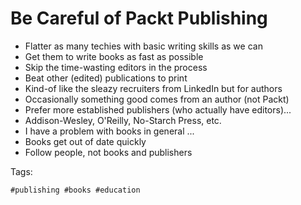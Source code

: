 # Be Careful of Packt Publishing

* Flatter as many techies with basic writing skills as we can
* Get them to write books as fast as possible
* Skip the time-wasting editors in the process
* Beat other (edited) publications to print
* Kind-of like the sleazy recruiters from LinkedIn but for authors
* Occasionally something good comes from an author (not Packt)
* Prefer more established publishers (who actually have editors)...
* Addison-Wesley, O'Reilly, No-Starch Press, etc.
* I have a problem with books in general ...
* Books get out of date quickly
* Follow people, not books and publishers

Tags:

    #publishing #books #education
